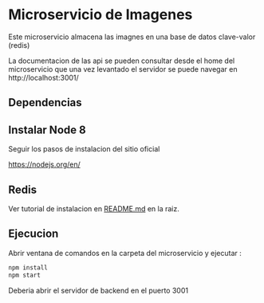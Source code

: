 Microservicio de Imagenes
=

Este microservicio almacena las imagnes en una base de datos clave-valor (redis)

La documentacion de las api se pueden consultar desde el home del microservicio
que una vez levantado el servidor se puede navegar en http://localhost:3001/

Dependencias
-

Instalar Node 8
-

Seguir los pasos de instalacion del sitio oficial

<https://nodejs.org/en/>

Redis
-

Ver tutorial de instalacion en [README.md](../README.md) en la raiz.

Ejecucion
-

Abrir ventana de comandos en la carpeta del microservicio y ejecutar :

```bash
npm install
npm start
```

Deberia abrir el servidor de backend en el puerto 3001
